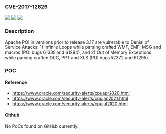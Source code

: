 ### [CVE-2017-12626](https://cve.mitre.org/cgi-bin/cvename.cgi?name=CVE-2017-12626)
![](https://img.shields.io/static/v1?label=Product&message=Apache%20POI&color=blue)
![](https://img.shields.io/static/v1?label=Version&message=n%2Fa&color=blue)
![](https://img.shields.io/static/v1?label=Vulnerability&message=Denial%20of%20Service%20Vulnerabilities&color=brighgreen)

### Description

Apache POI in versions prior to release 3.17 are vulnerable to Denial of Service Attacks: 1) Infinite Loops while parsing crafted WMF, EMF, MSG and macros (POI bugs 61338 and 61294), and 2) Out of Memory Exceptions while parsing crafted DOC, PPT and XLS (POI bugs 52372 and 61295).

### POC

#### Reference
- https://www.oracle.com/security-alerts/cpuapr2020.html
- https://www.oracle.com/security-alerts/cpujan2021.html
- https://www.oracle.com/security-alerts/cpujul2020.html

#### Github
No PoCs found on GitHub currently.

